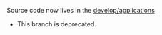 
Source code now lives in the [develop/applications](https://github.com/PaddlePaddle/PaddleVideo/tree/develop/applications)

- This branch is deprecated.
